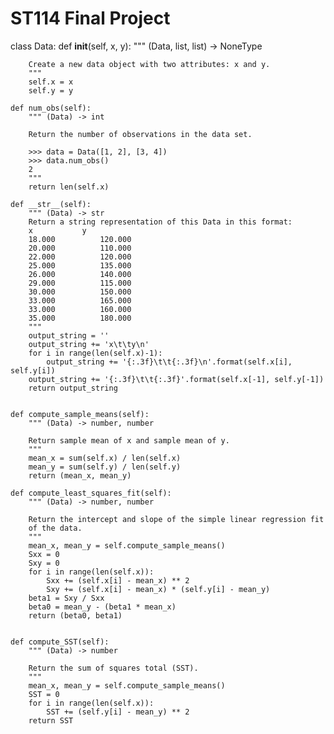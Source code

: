 # ST114 Final Project
class Data:
    def __init__(self, x, y):
        """ (Data, list, list) -> NoneType

        Create a new data object with two attributes: x and y.
        """
        self.x = x
        self.y = y

    def num_obs(self):
        """ (Data) -> int

        Return the number of observations in the data set.

        >>> data = Data([1, 2], [3, 4])
        >>> data.num_obs()
        2
        """
        return len(self.x)

    def __str__(self):
        """ (Data) -> str
        Return a string representation of this Data in this format:
        x	        y
        18.000          120.000
        20.000          110.000
        22.000          120.000
        25.000          135.000
        26.000          140.000
        29.000          115.000
        30.000          150.000
        33.000          165.000
        33.000          160.000
        35.000          180.000
        """
        output_string = ''
        output_string += 'x\t\ty\n'
        for i in range(len(self.x)-1):
            output_string += '{:.3f}\t\t{:.3f}\n'.format(self.x[i], self.y[i])
        output_string += '{:.3f}\t\t{:.3f}'.format(self.x[-1], self.y[-1])
        return output_string
       

    def compute_sample_means(self):
        """ (Data) -> number, number

        Return sample mean of x and sample mean of y.
        """
        mean_x = sum(self.x) / len(self.x)
        mean_y = sum(self.y) / len(self.y)
        return (mean_x, mean_y)

    def compute_least_squares_fit(self):
        """ (Data) -> number, number

        Return the intercept and slope of the simple linear regression fit
        of the data.
        """
        mean_x, mean_y = self.compute_sample_means()
        Sxx = 0
        Sxy = 0
        for i in range(len(self.x)):
            Sxx += (self.x[i] - mean_x) ** 2
            Sxy += (self.x[i] - mean_x) * (self.y[i] - mean_y)
        beta1 = Sxy / Sxx
        beta0 = mean_y - (beta1 * mean_x)
        return (beta0, beta1)
             

    def compute_SST(self):
        """ (Data) -> number

        Return the sum of squares total (SST).
        """
        mean_x, mean_y = self.compute_sample_means()
        SST = 0
        for i in range(len(self.x)):
            SST += (self.y[i] - mean_y) ** 2
        return SST
